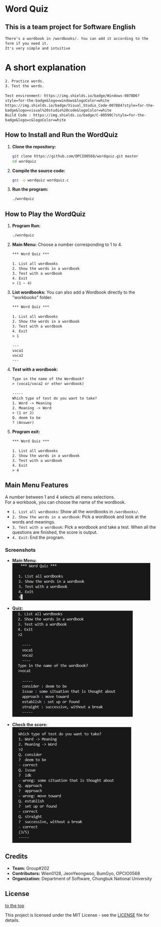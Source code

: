 Word Quiz
====================
This is a team project for Software English
-------------
   ``` This is a word quiz program made of C.
   There's a wordbook in /wordbooks/. You can add it according to the form if you need it.
   It's very simple and intuitive
   ```
# A short explanation
   ```1. Choose a wordbook.
   2. Practice words.
   3. Test the words.

   Test environment: https://img.shields.io/badge/Windows-0078D6?style=for-the-badge&logo=windows&logoColor=white https://img.shields.io/badge/Visual_Studio_Code-0078D4?style=for-the-badge&logo=visual%20studio%20code&logoColor=white
   Build Code : https://img.shields.io/badge/C-00599C?style=for-the-badge&logo=c&logoColor=white
   ```
   

## How to Install and Run the WordQuiz

1. **Clone the repository:**
   ```bash
   git clone https://github.com/OPCIO0568/wordquiz.git master
   cd wordquiz
   ```

2. **Compile the source code:**
   ```bash
   gcc -o wordquiz wordquiz.c
   ```

3. **Run the program:**
   ```bash
   ./wordquiz
   ```

## How to Play the WordQuiz

1. **Program Run:**
   ```bash
   ./wordquiz
   ```

2. **Main Menu:**
   Choose a number corresponding to 1 to 4.
   ```
   *** Word Quiz ***

   1. List all wordbooks
   2. Show the words in a wordbook
   3. Test with a wordbook
   4. Exit
   > (1 ~ 4) 
   ```

4. **List wordbooks:**
   You can also add a Wordbook directly to the "workbooks" folder.
   ```
   *** Word Quiz ***

   1. List all wordbooks
   2. Show the words in a wordbook
   3. Test with a wordbook
   4. Exit
   > 1
   
   ---
   voca1
   voca2
   ---
   ```

5. **Test with a wordbook:**
   ```
   Type in the name of the Wordbook?
   > (voca1/voca2 or other wordbook)

   -----
   Which type of test do you want to take?
   1. Word -> Meaning
   2. Meaning -> Word
   > (1 or 2)
   Q. deem to be
   ? (Answer)
   ```

6. **Program exit:**
   ```
   *** Word Quiz ***

   1. List all wordbooks
   2. Show the words in a wordbook
   3. Test with a wordbook
   4. Exit
   > 4
   ```
## Main Menu Features
A number between 1 and 4 selects all menu selections.   
For a workbook, you can choose the name of the wordbook.   
   
- `1. List all wordbooks`: Show all the wordbooks in `/wordbooks/`.   
- `2. Show the words in a wordbook`: Pick a wordbook and look at the words and meanings.   
- `3. Test with a wordbook`: Pick a wordbook and take a test. When all the questions are finished, the score is output.   
- `4. Exit`: End the program.   

### Screenshots
- **Main Menu:**   
  ![MainMenu](screenshots/main_menu.PNG)
  
- **Quiz:**   
  ![Quiz](screenshots/quiz_question.PNG)
  
- **Check the score:**   
  ![CheckScore](screenshots/check_score.PNG)

## Credits

- **Team:** Group#202
- **Contributors:** Wien0128, JeonYeongwoo, BumGyo, OPCIO0568
- **Organization:** Department of Software, Chungbuk National University

## License

[to the top](#top)

This project is licensed under the MIT License - see the [LICENSE](LICENSE.md) file for details.
